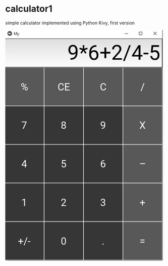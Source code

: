 # calculator1
simple calculator implemented using Python Kivy, first version 

![Alt text](sample.JPG)
